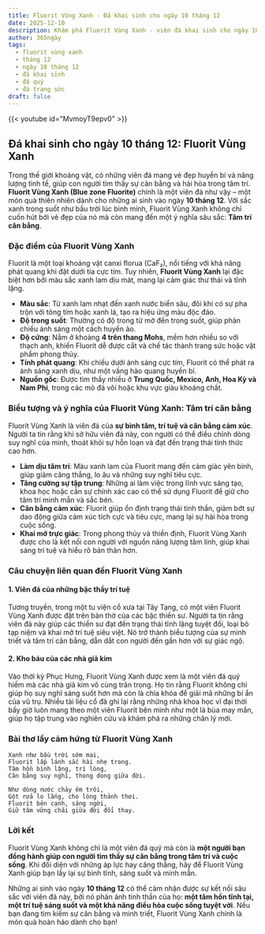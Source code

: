 ```yaml
---
title: Fluorit Vùng Xanh - Đá khai sinh cho ngày 10 tháng 12
date: 2025-12-10
description: Khám phá Fluorit Vùng Xanh - viên đá khai sinh cho ngày 10 tháng 12, biểu tượng của Tâm trí cân bằng. Cùng tìm hiểu ý nghĩa sâu sắc của viên đá độc đáo này.
author: 365ngày
tags:
  - fluorit vùng xanh
  - tháng 12
  - ngày 10 tháng 12
  - đá khai sinh
  - đá quý
  - đá trang sức
draft: false
---
```


{{< youtube id="MvmoyT9epv0" >}}

## Đá khai sinh cho ngày 10 tháng 12: Fluorit Vùng Xanh

Trong thế giới khoáng vật, có những viên đá mang vẻ đẹp huyền bí và năng lượng tinh tế, giúp con người tìm thấy sự cân bằng và hài hòa trong tâm trí. **Fluorit Vùng Xanh (Blue zone Fluorite)** chính là một viên đá như vậy – một món quà thiên nhiên dành cho những ai sinh vào ngày **10 tháng 12**. Với sắc xanh trong suốt như bầu trời lúc bình minh, Fluorit Vùng Xanh không chỉ cuốn hút bởi vẻ đẹp của nó mà còn mang đến một ý nghĩa sâu sắc: **Tâm trí cân bằng**.

### Đặc điểm của Fluorit Vùng Xanh

Fluorit là một loại khoáng vật canxi florua (CaF₂), nổi tiếng với khả năng phát quang khi đặt dưới tia cực tím. Tuy nhiên, **Fluorit Vùng Xanh** lại đặc biệt hơn bởi màu sắc xanh lam dịu mát, mang lại cảm giác thư thái và tĩnh lặng.

- **Màu sắc**: Từ xanh lam nhạt đến xanh nước biển sâu, đôi khi có sự pha trộn với tông tím hoặc xanh lá, tạo ra hiệu ứng màu độc đáo.
- **Độ trong suốt**: Thường có độ trong từ mờ đến trong suốt, giúp phản chiếu ánh sáng một cách huyền ảo.
- **Độ cứng**: Nằm ở khoảng **4 trên thang Mohs**, mềm hơn nhiều so với thạch anh, khiến Fluorit dễ được cắt và chế tác thành trang sức hoặc vật phẩm phong thủy.
- **Tính phát quang**: Khi chiếu dưới ánh sáng cực tím, Fluorit có thể phát ra ánh sáng xanh dịu, như một vầng hào quang huyền bí.
- **Nguồn gốc**: Được tìm thấy nhiều ở **Trung Quốc, Mexico, Anh, Hoa Kỳ và Nam Phi**, trong các mỏ đá vôi hoặc khu vực giàu khoáng chất.

### Biểu tượng và ý nghĩa của Fluorit Vùng Xanh: Tâm trí cân bằng

Fluorit Vùng Xanh là viên đá của **sự bình tâm, trí tuệ và cân bằng cảm xúc**. Người ta tin rằng khi sở hữu viên đá này, con người có thể điều chỉnh dòng suy nghĩ của mình, thoát khỏi sự hỗn loạn và đạt đến trạng thái tỉnh thức cao hơn.

- **Làm dịu tâm trí**: Màu xanh lam của Fluorit mang đến cảm giác yên bình, giúp giảm căng thẳng, lo âu và những suy nghĩ tiêu cực.
- **Tăng cường sự tập trung**: Những ai làm việc trong lĩnh vực sáng tạo, khoa học hoặc cần sự chính xác cao có thể sử dụng Fluorit để giữ cho tâm trí minh mẫn và sắc bén.
- **Cân bằng cảm xúc**: Fluorit giúp ổn định trạng thái tinh thần, giảm bớt sự dao động giữa cảm xúc tích cực và tiêu cực, mang lại sự hài hòa trong cuộc sống.
- **Khai mở trực giác**: Trong phong thủy và thiền định, Fluorit Vùng Xanh được cho là kết nối con người với nguồn năng lượng tâm linh, giúp khai sáng trí tuệ và hiểu rõ bản thân hơn.

### Câu chuyện liên quan đến Fluorit Vùng Xanh

#### 1. Viên đá của những bậc thầy trí tuệ

Tương truyền, trong một tu viện cổ xưa tại Tây Tạng, có một viên Fluorit Vùng Xanh được đặt trên bàn thờ của các bậc thiền sư. Người ta tin rằng viên đá này giúp các thiền sư đạt đến trạng thái tĩnh lặng tuyệt đối, loại bỏ tạp niệm và khai mở trí tuệ siêu việt. Nó trở thành biểu tượng của sự minh triết và tâm trí cân bằng, dẫn dắt con người đến gần hơn với sự giác ngộ.

#### 2. Kho báu của các nhà giả kim

Vào thời kỳ Phục Hưng, Fluorit Vùng Xanh được xem là một viên đá quý hiếm mà các nhà giả kim vô cùng trân trọng. Họ tin rằng Fluorit không chỉ giúp họ suy nghĩ sáng suốt hơn mà còn là chìa khóa để giải mã những bí ẩn của vũ trụ. Nhiều tài liệu cổ đã ghi lại rằng những nhà khoa học vĩ đại thời bấy giờ luôn mang theo một viên Fluorit bên mình như một lá bùa may mắn, giúp họ tập trung vào nghiên cứu và khám phá ra những chân lý mới.

### Bài thơ lấy cảm hứng từ Fluorit Vùng Xanh

	Xanh như bầu trời sớm mai,  
	Fluorit lấp lánh sắc hài nhẹ trong.  
	Tâm hồn bình lặng, trí lòng,  
	Cân bằng suy nghĩ, thong dong giữa đời.
	
	Như dòng nước chảy êm trôi,  
	Gột rửa lo lắng, cho lòng thảnh thơi.  
	Fluorit bên cạnh, sáng ngời,  
	Giữ tâm vững chãi giữa đời đổi thay.

### Lời kết

Fluorit Vùng Xanh không chỉ là một viên đá quý mà còn là **một người bạn đồng hành giúp con người tìm thấy sự cân bằng trong tâm trí và cuộc sống**. Khi đối diện với những áp lực hay căng thẳng, hãy để Fluorit Vùng Xanh giúp bạn lấy lại sự bình tĩnh, sáng suốt và minh mẫn.

Những ai sinh vào ngày **10 tháng 12** có thể cảm nhận được sự kết nối sâu sắc với viên đá này, bởi nó phản ánh tinh thần của họ: **một tâm hồn tĩnh tại, một trí tuệ sáng suốt và một khả năng điều hòa cuộc sống tuyệt vời**. Nếu bạn đang tìm kiếm sự cân bằng và minh triết, Fluorit Vùng Xanh chính là món quà hoàn hảo dành cho bạn!